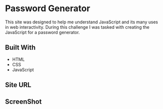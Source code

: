 # Password Generator
This site was designed to help me understand JavaScript and its many uses in web interactivity.
During this challenge I was tasked with creating the JavaScript for a password generator. 

## Built With 
  - HTML
  - CSS
  - JavaScript
  
  ## Site URL
  
  ## ScreenShot
  
  
  
